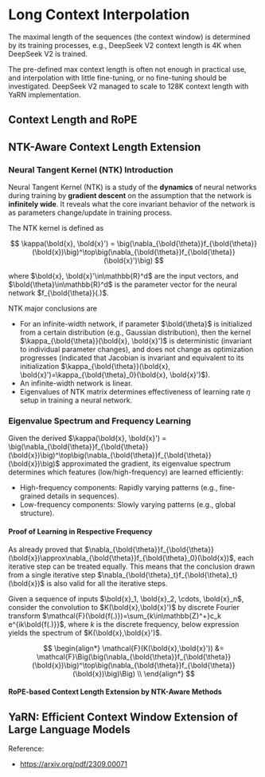 # Long Context Interpolation

The maximal length of the sequences (the context window) is determined by its training processes, e.g., DeepSeek V2 context length is 4K when DeepSeek V2 is trained.

The pre-defined max context length is often not enough in practical use, and interpolation with little fine-tuning, or no fine-tuning should be investigated.
DeepSeek V2 managed to scale to 128K context length with YaRN implementation.

## Context Length and RoPE

## NTK-Aware Context Length Extension

### Neural Tangent Kernel (NTK) Introduction

Neural Tangent Kernel (NTK) is a study of the **dynamics** of neural networks during training by **gradient descent** on the assumption that the network is **infinitely wide**.
It reveals what the core invariant behavior of the network is as parameters change/update in training process.

The NTK kernel is defined as

$$
\kappa(\bold{x}, \bold{x}') = \big(\nabla_{\bold{\theta}}f_{\bold{\theta}}(\bold{x})\big)^\top\big(\nabla_{\bold{\theta}}f_{\bold{\theta}}(\bold{x}')\big)
$$

where $\bold{x}, \bold{x}'\in\mathbb{R}^d$ are the input vectors, and $\bold{\theta}\in\mathbb{R}^d$ is the parameter vector for the neural network $f_{\bold{\theta}}(.)$.

NTK major conclusions are

* For an infinite-width network, if parameter $\bold{\theta}$ is initialized from a certain distribution (e.g., Gaussian distribution), then the kernel $\kappa_{\bold{\theta}}(\bold{x}, \bold{x}')$ is deterministic (invariant to individual parameter changes), and does not change as optimization progresses (indicated that Jacobian is invariant and equivalent to its initialization $\kappa_{\bold{\theta}}(\bold{x}, \bold{x}')=\kappa_{\bold{\theta}_0}(\bold{x}, \bold{x}')$).
* An infinite-width network is linear.
* Eigenvalues of NTK matrix determines effectiveness of learning rate $\eta$ setup in training a neural network.


### Eigenvalue Spectrum and Frequency Learning

Given the derived $\kappa(\bold{x}, \bold{x}') = \big(\nabla_{\bold{\theta}}f_{\bold{\theta}}(\bold{x})\big)^\top\big(\nabla_{\bold{\theta}}f_{\bold{\theta}}(\bold{x})\big)$ approximated the gradient,
its eigenvalue spectrum determines which features (low/high-frequency) are learned efficiently:

* High-frequency components: Rapidly varying patterns (e.g., fine-grained details in sequences).
* Low-frequency components: Slowly varying patterns (e.g., global structure).

#### Proof of Learning in Respective Frequency

As already proved that $\nabla_{\bold{\theta}}f_{\bold{\theta}}(\bold{x})\approx\nabla_{\bold{\theta}}f_{\bold{\theta}_0}(\bold{x})$, each iterative step can be treated equally.
This means that the conclusion drawn from a single iterative step $\nabla_{\bold{\theta}_t}f_{\bold{\theta}_t}(\bold{x})$ is also valid for all the iterative steps.

Given a sequence of inputs $\bold{x}_1, \bold{x}_2, \cdots, \bold{x}_n$,
consider the convolution to $K(\bold{x},\bold{x}')$ by discrete Fourier transform $\mathcal{F}(\bold{f(.)})=\sum_{k\in\mathbb{Z}^+}c_k e^{ik\bold{f(.)}}$, where $k$ is the discrete frequency, below expression yields the spectrum of $K(\bold{x},\bold{x}')$.

$$
\begin{align*}
    \mathcal{F}(K(\bold{x},\bold{x}')) &= \mathcal{F}\Big(\big(\nabla_{\bold{\theta}}f_{\bold{\theta}}(\bold{x})\big)^\top\big(\nabla_{\bold{\theta}}f_{\bold{\theta}}(\bold{x})\big)\Big) \\
\end{align*}
$$

#### RoPE-based Context Length Extension by NTK-Aware Methods

## YaRN: Efficient Context Window Extension of Large Language Models

Reference:

* https://arxiv.org/pdf/2309.00071
